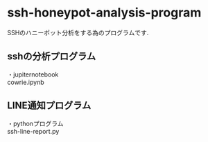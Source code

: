 # ssh-honeypot-analysis-program
SSHのハニーポット分析をする為のプログラムです.
## sshの分析プログラム
・jupiternotebook<br>
cowrie.ipynb
## LINE通知プログラム
・pythonプログラム<br>
ssh-line-report.py
